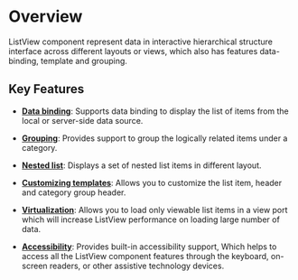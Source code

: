 # Overview

ListView component represent data in interactive hierarchical structure interface across different layouts or views,
which also has features data-binding, template and grouping.

## Key Features

* **[Data binding](./data-binding)**: Supports data binding to display the list of items
from the local or server-side data source.

* **[Grouping](./grouping)**: Provides support to group the logically related items under a category.

* **[Nested list](./nested-list)**:  Displays a set of nested list items in different layout.

* **[Customizing templates](./customizing-templates)**: Allows you to customize the list item,
header and category group header.

* **[Virtualization](./virtualization)**: Allows you to load only viewable list items in a view
port which will increase ListView performance on loading large number of data.

* **[Accessibility](./accessibility)**: Provides built-in accessibility support,
Which helps to access all the ListView component features through the keyboard, on-screen readers, or other assistive technology devices.